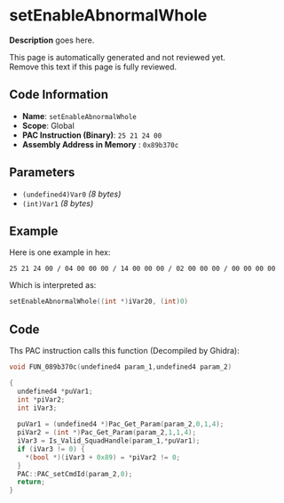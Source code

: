 # setEnableAbnormalWhole

**Description** goes here.

This page is automatically generated and not reviewed yet.<br>Remove this text if this page is fully reviewed.

## Code Information

- **Name**: `setEnableAbnormalWhole`
- **Scope**: Global
- **PAC Instruction (Binary)**: `25 21 24 00`
- **Assembly Address in Memory** : `0x89b370c`

## Parameters

- `(undefined4)Var0` *(8 bytes)*
- `(int)Var1` *(8 bytes)*

## Example

Here is one example in hex:

```25 21 24 00 / 04 00 00 00 / 14 00 00 00 / 02 00 00 00 / 00 00 00 00```

Which is interpreted as:

```c
setEnableAbnormalWhole((int *)iVar20, (int)0)
```

## Code

Ths PAC instruction calls this function (Decompiled by Ghidra):

```c
void FUN_089b370c(undefined4 param_1,undefined4 param_2)

{
  undefined4 *puVar1;
  int *piVar2;
  int iVar3;
  
  puVar1 = (undefined4 *)Pac_Get_Param(param_2,0,1,4);
  piVar2 = (int *)Pac_Get_Param(param_2,1,1,4);
  iVar3 = Is_Valid_SquadHandle(param_1,*puVar1);
  if (iVar3 != 0) {
    *(bool *)(iVar3 + 0x89) = *piVar2 != 0;
  }
  PAC::PAC_setCmdId(param_2,0);
  return;
}
```

